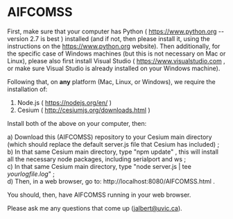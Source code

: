# AIFCOMSS

First, make sure that your computer has Python ( https://www.python.org -- version 2.7 is best ) installed (and if not,
then please install it, using the instructions on the https://www.python.org website).  Then additionally, for the specific case of Windows machines (but this is not necessary on Mac or Linux), please also first install Visual Studio ( https://www.visualstudio.com , or make sure Visual Studio is already installed on your Windows machine). <br>

Following that, on <b>any</b> platform (Mac, Linux, or Windows), we require the installation of: <br>

 1) Node.js ( https://nodejs.org/en/ ) <br>
 2) Cesium ( http://cesiumjs.org/downloads.html ) <br>

Install both of the above on your computer, then: <br>

 a) Download this (AIFCOMSS) repository to your Cesium main directory (which should replace the default server.js file that Cesium has included) ; <br>
 b) In that same Cesium main directory, type  "npm update" , this will install all the necessary node packages, including serialport and ws ; <br>
 c) In that same Cesium main directory, type  "node server.js | tee <i>yourlogfile.log</i>" ; <br>
 d) Then, in a web browser, go to:  http://localhost:8080/AIFCOMSS.html . <br>

You should, then, have AIFCOMSS running in your web browser. <br>

Please ask me any questions that come up (jalbert@uvic.ca).
